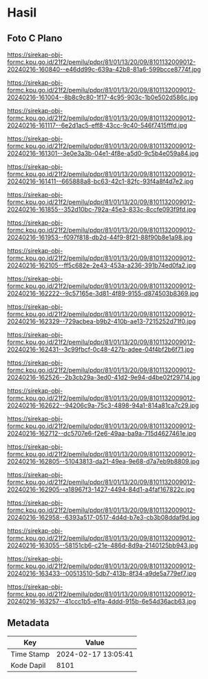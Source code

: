 # Hasil

## Foto C Plano

https://sirekap-obj-formc.kpu.go.id/21f2/pemilu/pdpr/81/01/13/20/09/8101132009012-20240216-160840--e46dd99c-639a-42b8-81a6-599bcce8774f.jpg

https://sirekap-obj-formc.kpu.go.id/21f2/pemilu/pdpr/81/01/13/20/09/8101132009012-20240216-161004--8b8c9c80-1f17-4c95-903c-1b0e502d586c.jpg

https://sirekap-obj-formc.kpu.go.id/21f2/pemilu/pdpr/81/01/13/20/09/8101132009012-20240216-161117--6e2d1ac5-eff8-43cc-9c40-546f7415fffd.jpg

https://sirekap-obj-formc.kpu.go.id/21f2/pemilu/pdpr/81/01/13/20/09/8101132009012-20240216-161301--3e0e3a3b-04e1-4f8e-a5d0-9c5b4e059a84.jpg

https://sirekap-obj-formc.kpu.go.id/21f2/pemilu/pdpr/81/01/13/20/09/8101132009012-20240216-161411--665888a8-bc63-42c1-82fc-93f4a8f4d7e2.jpg

https://sirekap-obj-formc.kpu.go.id/21f2/pemilu/pdpr/81/01/13/20/09/8101132009012-20240216-161855--352d10bc-792a-45e3-833c-8ccfe093f9fd.jpg

https://sirekap-obj-formc.kpu.go.id/21f2/pemilu/pdpr/81/01/13/20/09/8101132009012-20240216-161953--f097f818-db2d-44f9-8f21-88f90b8e1a98.jpg

https://sirekap-obj-formc.kpu.go.id/21f2/pemilu/pdpr/81/01/13/20/09/8101132009012-20240216-162105--ff5c682e-2e43-453a-a236-391b74ed0fa2.jpg

https://sirekap-obj-formc.kpu.go.id/21f2/pemilu/pdpr/81/01/13/20/09/8101132009012-20240216-162222--9c57165e-3d81-4f89-9155-d874503b8369.jpg

https://sirekap-obj-formc.kpu.go.id/21f2/pemilu/pdpr/81/01/13/20/09/8101132009012-20240216-162329--729acbea-b9b2-410b-ae13-7215252d71f0.jpg

https://sirekap-obj-formc.kpu.go.id/21f2/pemilu/pdpr/81/01/13/20/09/8101132009012-20240216-162431--3c99fbcf-0c48-427b-adee-04f4bf2b6f71.jpg

https://sirekap-obj-formc.kpu.go.id/21f2/pemilu/pdpr/81/01/13/20/09/8101132009012-20240216-162526--2b3cb29a-3ed0-41d2-9e94-d4be02f29714.jpg

https://sirekap-obj-formc.kpu.go.id/21f2/pemilu/pdpr/81/01/13/20/09/8101132009012-20240216-162622--94206c9a-75c3-4898-94a1-814a81ca7c29.jpg

https://sirekap-obj-formc.kpu.go.id/21f2/pemilu/pdpr/81/01/13/20/09/8101132009012-20240216-162712--dc5707e6-f2e6-49aa-ba9a-715d4627461e.jpg

https://sirekap-obj-formc.kpu.go.id/21f2/pemilu/pdpr/81/01/13/20/09/8101132009012-20240216-162805--51043813-da21-49ea-9e68-d7a7eb9b8809.jpg

https://sirekap-obj-formc.kpu.go.id/21f2/pemilu/pdpr/81/01/13/20/09/8101132009012-20240216-162905--a18967f3-1427-4494-84d1-a4faf167822c.jpg

https://sirekap-obj-formc.kpu.go.id/21f2/pemilu/pdpr/81/01/13/20/09/8101132009012-20240216-162958--6393a517-0517-4d4d-b7e3-cb3b08ddaf9d.jpg

https://sirekap-obj-formc.kpu.go.id/21f2/pemilu/pdpr/81/01/13/20/09/8101132009012-20240216-163055--58151cb6-c21e-486d-8d9a-2140125bb943.jpg

https://sirekap-obj-formc.kpu.go.id/21f2/pemilu/pdpr/81/01/13/20/09/8101132009012-20240216-163433--00513510-5db7-413b-8f34-a9de5a779ef7.jpg

https://sirekap-obj-formc.kpu.go.id/21f2/pemilu/pdpr/81/01/13/20/09/8101132009012-20240216-163257--41ccc1b5-e1fa-4ddd-915b-6e54d36acb63.jpg


## Metadata

| Key        | Value               |
| ---------- | ------------------- |
| Time Stamp | 2024-02-17 13:05:41 |
| Kode Dapil | 8101                |



